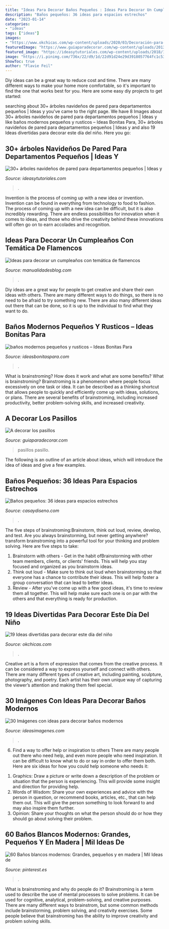 ```yaml
---
title: "Ideas Para Decorar Baños Pequeños : Ideas Para Decorar Un Cumpleaños Con Temática De Flamencos"
description: "Baños pequeños: 36 ideas para espacios estrechos"
date: "2023-01-14"
categories:
- "ideas"
tags: ["ideas"]
images:
- "https://www.okchicas.com/wp-content/uploads/2020/03/Decoración-para-festejar-el-día-del-niño-10.jpg"
featuredImage: "https://www.guiaparadecorar.com/wp-content/uploads/2013/03/decoracion-de-pasillos-06-480x640.jpg"
featured_image: "https://ideasytutoriales.com/wp-content/uploads/2018/11/Arbol-de-Navidad-para-Pared-04.jpg"
image: "https://i.pinimg.com/736x/22/d9/1d/22d91d24e29d3918057764fc1c53d4ea.jpg"
ShowToc: true
author: "Flavie Feil"
---
```



Diy ideas can be a great way to reduce cost and time. There are many different ways to make your home more comfortable, so it's important to find the one that works best for you. Here are some easy diy projects to get started: 

	

		
searching about 30+ árboles navideños de pared para departamentos pequeños | Ideas y you've came to the right page. We have 8 Images about 30+ árboles navideños de pared para departamentos pequeños | Ideas y like baños modernos pequeños y rusticos – Ideas Bonitas Para, 30+ árboles navideños de pared para departamentos pequeños | Ideas y and also 19 Ideas divertidas para decorar este día del niño. Here you go:
		
    
## 30+ árboles Navideños De Pared Para Departamentos Pequeños | Ideas Y

<img loading=lazy src="https://ideasytutoriales.com/wp-content/uploads/2018/11/Arbol-de-Navidad-para-Pared-04.jpg" onerror="this.onerror=null;this.src='https://tse2.mm.bing.net/th?id=OIP.fh0c3_vKr4Fn37lWB8itKwHaNL&amp;pid=15.1';" alt="30+ árboles navideños de pared para departamentos pequeños | Ideas y">

_Source: ideasytutoriales.com_

>. 

	

Invention is the process of coming up with a new idea or invention. Invention can be found in everything from technology to food to fashion. The process of coming up with a new idea can be difficult, but it is also incredibly rewarding. There are endless possibilities for innovation when it comes to ideas, and those who drive the creativity behind these innovations will often go on to earn accolades and recognition.

    
## Ideas Para Decorar Un Cumpleaños Con Temática De Flamencos

<img loading=lazy src="https://www.manualidadesblog.com/wp-content/uploads/2019/07/flamenco-cumpleaños4-min.jpg" onerror="this.onerror=null;this.src='https://tse4.mm.bing.net/th?id=OIP.yBgp4y3r0Ax5p6RkSSpEhAHaK4&amp;pid=15.1';" alt="Ideas para decorar un cumpleaños con temática de flamencos">

_Source: manualidadesblog.com_

>. 

	

Diy ideas are a great way for people to get creative and share their own ideas with others. There are many different ways to do things, so there is no need to be afraid to try something new. There are also many different ideas out there that can be done, so it is up to the individual to find what they want to do.

    
## Baños Modernos Pequeños Y Rusticos – Ideas Bonitas Para

<img loading=lazy src="https://ideasbonitaspara.com/wp-content/uploads/2019/09/banos-modernos-pequenos-y-rusticos-2.jpg" onerror="this.onerror=null;this.src='https://tse1.mm.bing.net/th?id=OIP.66h73nX4Jm_z3GL1MW_uvgHaJ4&amp;pid=15.1';" alt="baños modernos pequeños y rusticos – Ideas Bonitas Para">

_Source: ideasbonitaspara.com_

>. 

	

What is brainstroming? How does it work and what are some benefits?
What is brainstroming? Brainstroming is a phenomenon where people focus excessively on one task or idea. It can be described as a thinking shortcut that allows people to quickly and efficiently come up with ideas, solutions, or plans. There are several benefits of brainstroming, including increased productivity, better problem-solving skills, and increased creativity.

    
## A Decorar Los Pasillos

<img loading=lazy src="https://www.guiaparadecorar.com/wp-content/uploads/2013/03/decoracion-de-pasillos-06-480x640.jpg" onerror="this.onerror=null;this.src='https://tse3.mm.bing.net/th?id=OIP._1B1heHRKiiswFEkoc-_mAHaJ4&amp;pid=15.1';" alt="A decorar los pasillos">

_Source: guiaparadecorar.com_

>pasillos pasillo. 

	

The following is an outline of an article about ideas, which will introduce the idea of ideas and give a few examples.

    
## Baños Pequeños: 36 Ideas Para Espacios Estrechos

<img loading=lazy src="https://casaydiseno.com/wp-content/uploads/2015/11/banos-pequenos-suelo-lavabo-madera.jpg" onerror="this.onerror=null;this.src='https://tse2.mm.bing.net/th?id=OIP.VneJHDO2FHN0pL0t-F0Q_QHaKO&amp;pid=15.1';" alt="Baños pequeños: 36 ideas para espacios estrechos">

_Source: casaydiseno.com_

>. 

	

The five steps of brainstroming:Brainstorm, think out loud, review, develop, and test.
Are you always brainstorming, but never getting anywhere? transform brainstroming into a powerful tool for your thinking and problem solving. Here are five steps to take: 
1. Brainstorm with others - Get in the habit ofBrainstorming with other team members, clients, or clients' friends. This will help you stay focused and organized as you brainstorm ideas. 
2. Think out loud - Make sure to think out loud when brainstorming so that everyone has a chance to contribute their ideas. This will help foster a group conversation that can lead to better ideas. 
3. Review - After you've come up with a few good ideas, it's time to review them all together. This will help make sure each one is on par with the others and that everything is ready for production. 

    
## 19 Ideas Divertidas Para Decorar Este Día Del Niño

<img loading=lazy src="https://www.okchicas.com/wp-content/uploads/2020/03/Decoración-para-festejar-el-día-del-niño-10.jpg" onerror="this.onerror=null;this.src='https://tse3.mm.bing.net/th?id=OIP.2BLLrrd5AkhABsbPFbDnQQHaLH&amp;pid=15.1';" alt="19 Ideas divertidas para decorar este día del niño">

_Source: okchicas.com_

>. 

	

Creative art is a form of expression that comes from the creative process. It can be considered a way to express yourself and connect with others. There are many different types of creative art, including painting, sculpture, photography, and poetry. Each artist has their own unique way of capturing the viewer’s attention and making them feel special.

    
## 30 Imágenes Con Ideas Para Decorar Baños Modernos

<img loading=lazy src="https://ideasimagenes.com/wp-content/uploads/2016/09/decoracion-de-banos-para-ninos2.jpg" onerror="this.onerror=null;this.src='https://tse2.mm.bing.net/th?id=OIP.dFUZBoBZmHHFOvBxgvjvtQHaHa&amp;pid=15.1';" alt="30 Imágenes con ideas para decorar baños modernos">

_Source: ideasimagenes.com_

>. 

	

6) Find a way to offer help or inspiration to others
There are many people out there who need help, and even more people who need inspiration. It can be difficult to know what to do or say in order to offer them both. Here are six ideas for how you could help someone who needs it: 
1. Graphics: Draw a picture or write down a description of the problem or situation that the person is experiencing. This will provide some insight and direction for providing help. 
2. Words of Wisdom: Share your own experiences and advice with the person in question, or recommend books, articles, etc., that can help them out. This will give the person something to look forward to and may also inspire them further. 
3. Opinion: Share your thoughts on what the person should do or how they should go about solving their problem.

    
## 60 Baños Blancos Modernos: Grandes, Pequeños Y En Madera | Mil Ideas De

<img loading=lazy src="https://i.pinimg.com/736x/22/d9/1d/22d91d24e29d3918057764fc1c53d4ea.jpg" onerror="this.onerror=null;this.src='https://tse4.mm.bing.net/th?id=OIP.peEtF7BVvLiMcgxI4GCiKgHaLG&amp;pid=15.1';" alt="60 Baños blancos modernos: Grandes, pequeños y en madera | Mil Ideas de">

_Source: pinterest.es_

>. 

	

What is brainstroming and why do people do it?
Brainstroming is a term used to describe the use of mental processes to solve problems. It can be used for cognitive, analytical, problem-solving, and creative purposes. There are many different ways to brainstrom, but some common methods include brainstorming, problem solving, and creativity exercises. Some people believe that brainstroming has the ability to improve creativity and problem solving skills.

